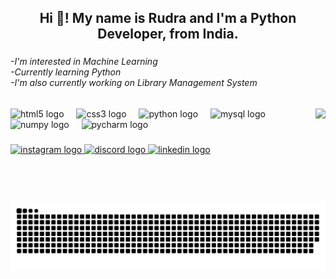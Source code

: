 <h2 align="center">Hi 👋! My name is Rudra and I'm a Python Developer, from India.</h2>

###

<h6 align="left">-I'm interested in Machine Learning<br>-Currently learning Python<br>-I'm also currently working on Library Management System</h6>

###

<img align="right" height="150" src="https://media1.tenor.com/m/SY_ipFXwR6cAAAAd/gogeta.gif"  />

###

<div align="left">
  <img src="https://cdn.jsdelivr.net/gh/devicons/devicon/icons/html5/html5-original.svg" height="40" alt="html5 logo"  />
  <img width="12" />
  <img src="https://cdn.jsdelivr.net/gh/devicons/devicon/icons/css3/css3-original.svg" height="40" alt="css3 logo"  />
  <img width="12" />
  <img src="https://cdn.jsdelivr.net/gh/devicons/devicon/icons/python/python-original.svg" height="40" alt="python logo"  />
  <img width="12" />
  <img src="https://cdn.jsdelivr.net/gh/devicons/devicon/icons/mysql/mysql-original-wordmark.svg" height="40" alt="mysql logo"  />
  <img width="12" />
  <img src="https://cdn.jsdelivr.net/gh/devicons/devicon/icons/numpy/numpy-original.svg" height="40" alt="numpy logo"  />
  <img width="12" />
  <img src="https://cdn.jsdelivr.net/gh/devicons/devicon/icons/pycharm/pycharm-original.svg" height="40" alt="pycharm logo"  />
</div>

###

<div align="left">
  <a href="https://www.instagram.com/___rudraa.___" target="_blank">
    <img src="https://img.shields.io/static/v1?message=Instagram&logo=instagram&label=&color=E4405F&logoColor=white&labelColor=&style=for-the-badge" height="35" alt="instagram logo"  />
  </a>
  <a href="https://www.discord.com/users/seaththebrainless" target="_blank">
    <img src="https://img.shields.io/static/v1?message=Discord&logo=discord&label=&color=7289DA&logoColor=white&labelColor=&style=for-the-badge" height="35" alt="discord logo"  />
  </a>
  <a href="https://www.linkedin.com/in/rudra-sharma-687a2b345?lipi=urn%3Ali%3Apage%3Ad_flagship3_profile_view_base_contact_details%3BB%2Be205cZQzSMNnYAGpG%2Bvw%3D%3D" target="_blank">
    <img src="https://img.shields.io/static/v1?message=LinkedIn&logo=linkedin&label=&color=0077B5&logoColor=white&labelColor=&style=for-the-badge" height="35" alt="linkedin logo"  />
  </a>
</div>

###

<br clear="both">

<picture>
  <source media="(prefers-color-scheme: dark)" srcset="https://raw.githubusercontent.com/Rudrawhy/Rudrawhy/output/github-snake-dark.svg" />
  <source media="(prefers-color-scheme: light)" srcset="https://raw.githubusercontent.com/Rudrawhy/Rudrawhy/output/github-snake.svg" />
  <img alt="github-snake" src="https://raw.githubusercontent.com/Rudrawhy/Rudrawhy/output/github-snake.svg" />
</picture>
